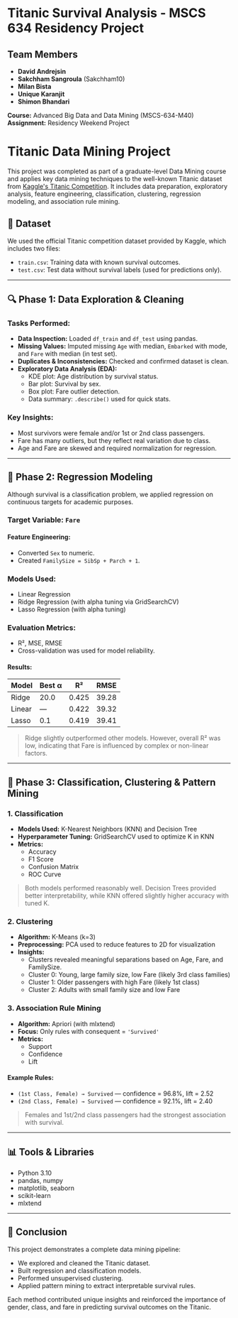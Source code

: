 # Titanic Survival Analysis - MSCS 634 Residency Project

## Team Members
- **David Andrejsin**
- **Sakchham Sangroula** (Sakchham10)
- **Milan Bista**
- **Unique Karanjit**
- **Shimon Bhandari**

**Course:** Advanced Big Data and Data Mining (MSCS-634-M40)  
**Assignment:** Residency Weekend Project

# Titanic Data Mining Project

This project was completed as part of a graduate-level Data Mining course and applies key data mining techniques to the well-known Titanic dataset from [Kaggle's Titanic Competition](https://www.kaggle.com/competitions/titanic/overview). It includes data preparation, exploratory analysis, feature engineering, classification, clustering, regression modeling, and association rule mining.

## 📁 Dataset

We used the official Titanic competition dataset provided by Kaggle, which includes two files:
- `train.csv`: Training data with known survival outcomes.
- `test.csv`: Test data without survival labels (used for predictions only).

---

## 🔍 Phase 1: Data Exploration & Cleaning

### Tasks Performed:
- **Data Inspection:** Loaded `df_train` and `df_test` using pandas.
- **Missing Values:** Imputed missing `Age` with median, `Embarked` with mode, and `Fare` with median (in test set).
- **Duplicates & Inconsistencies:** Checked and confirmed dataset is clean.
- **Exploratory Data Analysis (EDA):**
  - KDE plot: Age distribution by survival status.
  - Bar plot: Survival by sex.
  - Box plot: Fare outlier detection.
  - Data summary: `.describe()` used for quick stats.

### Key Insights:
- Most survivors were female and/or 1st or 2nd class passengers.
- Fare has many outliers, but they reflect real variation due to class.
- Age and Fare are skewed and required normalization for regression.

---

## 🔨 Phase 2: Regression Modeling

Although survival is a classification problem, we applied regression on continuous targets for academic purposes.

### Target Variable: `Fare`

#### Feature Engineering:
- Converted `Sex` to numeric.
- Created `FamilySize = SibSp + Parch + 1`.

### Models Used:
- Linear Regression
- Ridge Regression (with alpha tuning via GridSearchCV)
- Lasso Regression (with alpha tuning)

### Evaluation Metrics:
- R², MSE, RMSE
- Cross-validation was used for model reliability.

#### Results:
| Model | Best α | R²    | RMSE   |
|-------|--------|-------|--------|
| Ridge | 20.0   | 0.425 | 39.28  |
| Linear | —     | 0.422 | 39.32  |
| Lasso | 0.1    | 0.419 | 39.41  |

> Ridge slightly outperformed other models. However, overall R² was low, indicating that Fare is influenced by complex or non-linear factors.

---

## 🤖 Phase 3: Classification, Clustering & Pattern Mining

### 1. Classification

- **Models Used:** K-Nearest Neighbors (KNN) and Decision Tree
- **Hyperparameter Tuning:** GridSearchCV used to optimize K in KNN
- **Metrics:**
  - Accuracy
  - F1 Score
  - Confusion Matrix
  - ROC Curve

> Both models performed reasonably well. Decision Trees provided better interpretability, while KNN offered slightly higher accuracy with tuned K.

### 2. Clustering

- **Algorithm:** K-Means (k=3)
- **Preprocessing:** PCA used to reduce features to 2D for visualization
- **Insights:**
  - Clusters revealed meaningful separations based on Age, Fare, and FamilySize.
  - Cluster 0: Young, large family size, low Fare (likely 3rd class families)
  - Cluster 1: Older passengers with high Fare (likely 1st class)
  - Cluster 2: Adults with small family size and low Fare

### 3. Association Rule Mining

- **Algorithm:** Apriori (with mlxtend)
- **Focus:** Only rules with consequent = `'Survived'`
- **Metrics:**
  - Support
  - Confidence
  - Lift

#### Example Rules:
- `(1st Class, Female) → Survived` — confidence = 96.8%, lift = 2.52
- `(2nd Class, Female) → Survived` — confidence = 92.1%, lift = 2.40

> Females and 1st/2nd class passengers had the strongest association with survival.

---

## 📊 Tools & Libraries

- Python 3.10
- pandas, numpy
- matplotlib, seaborn
- scikit-learn
- mlxtend

---

## 📌 Conclusion

This project demonstrates a complete data mining pipeline:
- We explored and cleaned the Titanic dataset.
- Built regression and classification models.
- Performed unsupervised clustering.
- Applied pattern mining to extract interpretable survival rules.

Each method contributed unique insights and reinforced the importance of gender, class, and fare in predicting survival outcomes on the Titanic.
